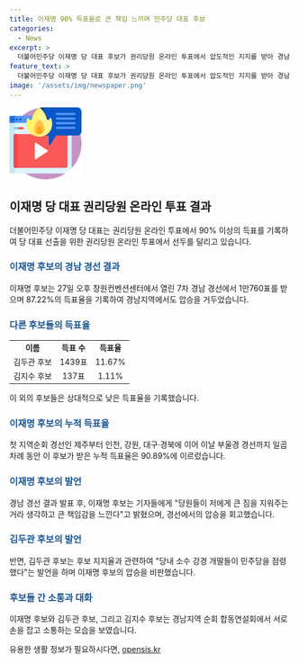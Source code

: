 ```yaml
---
title: 이재명 90% 득표율로 큰 책임 느끼며 민주당 대표 후보
categories:
  - News
excerpt: >
  더불어민주당 이재명 당 대표 후보가 권리당원 온라인 투표에서 압도적인 지지를 받아 경남 경선에서 승리하며 누적 득표율 90.89%를 기록했다. 이에 대해 그는 당원들의 지지에 큰 책임감을 느낀다고 밝히면서, 경남 경선 결과 발표 후 김두관 후보의 발언에 대해 민주당의 다양성을 보여주는 일이라고 언급하며 긍정적인 태도를 보였다. 이는 시리즈 경선에서의 압도적인 성과로, 사람들의 관심을 끄는 중요한 소식으로 평가받고 있다.
feature_text: >
  더불어민주당 이재명 당 대표 후보가 권리당원 온라인 투표에서 압도적인 지지를 받아 경남 경선에서 승리하며 누적 득표율 90.89%를 기록했다. 이에 대해 그는 당원들의 지지에 큰 책임감을 느낀다고 밝히면서, 경남 경선 결과 발표 후 김두관 후보의 발언에 대해 민주당의 다양성을 보여주는 일이라고 언급하며 긍정적인 태도를 보였다. 이는 시리즈 경선에서의 압도적인 성과로, 사람들의 관심을 끄는 중요한 소식으로 평가받고 있다.
image: '/assets/img/newspaper.png'
---
```


<p><img src="/assets/img/news.png" alt="rentncar 속보" /></p>

<h2 data-ke-size="size26">이재명 당 대표 권리당원 온라인 투표 결과</h2>

<p data-ke-size="size16">더불어민주당 이재명 당 대표는 권리당원 온라인 투표에서 90% 이상의 득표를 기록하여 당 대표 선출을 위한 권리당원 온라인 투표에서 선두를 달리고 있습니다.</p>

<h3><b><span style="color: #1a5490;">이재명 후보의 경남 경선 결과</span></b></h3>

<p data-ke-size="size16">이재명 후보는 27일 오후 창원컨벤션센터에서 열린 7차 경남 경선에서 1만760표를 받으며 87.22%의 득표율을 기록하여 경남지역에서도 압승을 거두었습니다.</p>

<h3><b><span style="color: #1a5490;">다른 후보들의 득표율</span></b></h3>

<table>
  <tr>
    <td style="text-align: center; height: 17px;"><b>이름</b></td>
    <td style="text-align: center; height: 17px;"><b>득표 수</b></td>
    <td style="text-align: center; height: 17px;"><b>득표율</b></td>
  </tr>
  <tr>
    <td style="text-align: center; height: 17px;">김두관 후보</td>
    <td style="text-align: center; height: 17px;">1439표</td>
    <td style="text-align: center; height: 17px;">11.67%</td>
  </tr>
  <tr>
    <td style="text-align: center; height: 17px;">김지수 후보</td>
    <td style="text-align: center; height: 17px;">137표</td>
    <td style="text-align: center; height: 17px;">1.11%</td>
  </tr>
</table>

<p data-ke-size="size16">이 외의 후보들은 상대적으로 낮은 득표율을 기록했습니다.</p>

<h3><b><span style="color: #1a5490;">이재명 후보의 누적 득표율</span></b></h3>

<p data-ke-size="size16">첫 지역순회 경선인 제주부터 인천, 강원, 대구·경북에 이어 이날 부울경 경선까지 일곱 차례 동안 이 후보가 받은 누적 득표율은 90.89%에 이르렀습니다.</p>

<h3><b><span style="color: #1a5490;">이재명 후보의 발언</span></b></h3>

<p data-ke-size="size16">경남 경선 결과 발표 후, 이재명 후보는 기자들에게 "당원들이 저에게 큰 짐을 지워주는 거라 생각하고 큰 책임감을 느낀다"고 밝혔으며, 경선에서의 압승을 회고했습니다.</p>

<h3><b><span style="color: #1a5490;">김두관 후보의 발언</span></b></h3>

<p data-ke-size="size16">반면, 김두관 후보는 후보 지지율과 관련하여 "당내 소수 강경 개딸들이 민주당을 점령했다"는 발언을 하며 이재명 후보의 압승을 비판했습니다.</p>

<h3><b><span style="color: #1a5490;">후보들 간 소통과 대화</span></b></h3>

<p data-ke-size="size16">이재명 후보와 김두관 후보, 그리고 김지수 후보는 경남지역 순회 합동연설회에서 서로 손을 잡고 소통하는 모습을 보였습니다.</p>
유용한 생활 정보가 필요하시다면, <a href="https://opensis.kr" rel="dofollow">opensis.kr</a>


